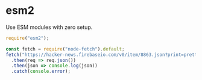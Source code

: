 # esm2

Use ESM modules with zero setup.

```ts
require("esm2");

const fetch = require("node-fetch").default;
fetch("https://hacker-news.firebaseio.com/v0/item/8863.json?print=pretty")
  .then(req => req.json())
  .then(json => console.log(json))
  .catch(console.error);
```
